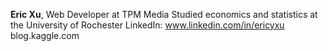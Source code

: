 **Eric Xu**, Web Developer at TPM Media
Studied economics and statistics at the University of Rochester
LinkedIn: www.linkedin.com/in/ericyxu
blog.kaggle.com
